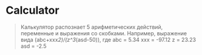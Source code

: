# Calculator

> Калькулятор распознает 5 арифметических действий, переменные и выражения со скобками.
> Например, выражение вида (abc+xxx*2)/(z^3*(asd-50)), где 
> abc = 5.34
> xxx = -97.12
> z = 23.23
> asd = -2.5
